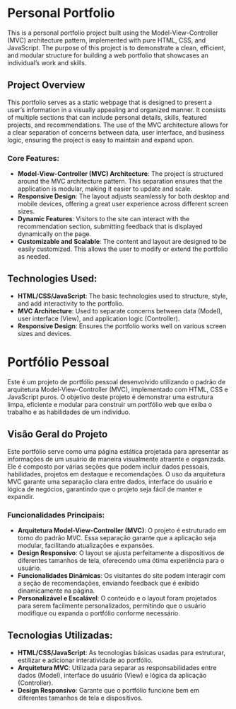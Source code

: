 # Personal Portfolio 

This is a personal portfolio project built using the Model-View-Controller (MVC) architecture pattern, implemented with pure HTML, CSS, and JavaScript. The purpose of this project is to demonstrate a clean, efficient, and modular structure for building a web portfolio that showcases an individual’s work and skills.

## Project Overview
This portfolio serves as a static webpage that is designed to present a user’s information in a visually appealing and organized manner. It consists of multiple sections that can include personal details, skills, featured projects, and recommendations. The use of the MVC architecture allows for a clear separation of concerns between data, user interface, and business logic, ensuring the project is easy to maintain and expand upon.

### Core Features:
- **Model-View-Controller (MVC) Architecture**: The project is structured around the MVC architecture pattern. This separation ensures that the application is modular, making it easier to update and scale.
- **Responsive Design**: The layout adjusts seamlessly for both desktop and mobile devices, offering a great user experience across different screen sizes.
- **Dynamic Features**: Visitors to the site can interact with the recommendation section, submitting feedback that is displayed dynamically on the page.
- **Customizable and Scalable**: The content and layout are designed to be easily customized. This allows the user to modify or extend the portfolio as needed.
  
## Technologies Used:
- **HTML/CSS/JavaScript**: The basic technologies used to structure, style, and add interactivity to the portfolio.
- **MVC Architecture**: Used to separate concerns between data (Model), user interface (View), and application logic (Controller).
- **Responsive Design**: Ensures the portfolio works well on various screen sizes and devices.
  
# Portfólio Pessoal 
Este é um projeto de portfólio pessoal desenvolvido utilizando o padrão de arquitetura Model-View-Controller (MVC), implementado com HTML, CSS e JavaScript puros. O objetivo deste projeto é demonstrar uma estrutura limpa, eficiente e modular para construir um portfólio web que exiba o trabalho e as habilidades de um indivíduo.

## Visão Geral do Projeto
Este portfólio serve como uma página estática projetada para apresentar as informações de um usuário de maneira visualmente atraente e organizada. Ele é composto por várias seções que podem incluir dados pessoais, habilidades, projetos em destaque e recomendações. O uso da arquitetura MVC garante uma separação clara entre dados, interface do usuário e lógica de negócios, garantindo que o projeto seja fácil de manter e expandir.

### Funcionalidades Principais:
- **Arquitetura Model-View-Controller (MVC)**: O projeto é estruturado em torno do padrão MVC. Essa separação garante que a aplicação seja modular, facilitando atualizações e expansões.
- **Design Responsivo**: O layout se ajusta perfeitamente a dispositivos de diferentes tamanhos de tela, oferecendo uma ótima experiência para o usuário.
- **Funcionalidades Dinâmicas**: Os visitantes do site podem interagir com a seção de recomendações, enviando feedback que é exibido dinamicamente na página.
- **Personalizável e Escalável**: O conteúdo e o layout foram projetados para serem facilmente personalizados, permitindo que o usuário modifique ou expanda o portfólio conforme necessário.

## Tecnologias Utilizadas:
- **HTML/CSS/JavaScript**: As tecnologias básicas usadas para estruturar, estilizar e adicionar interatividade ao portfólio.
- **Arquitetura MVC**: Utilizada para separar as responsabilidades entre dados (Model), interface do usuário (View) e lógica da aplicação (Controller).
- **Design Responsivo**: Garante que o portfólio funcione bem em diferentes tamanhos de tela e dispositivos.

